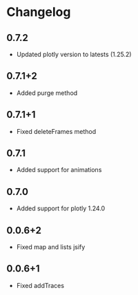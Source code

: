 # Changelog

## 0.7.2

 - Updated plotly version to latests (1.25.2)

## 0.7.1+2

 - Added purge method

## 0.7.1+1

 - Fixed deleteFrames method

## 0.7.1

 - Added support for animations

## 0.7.0

 - Added support for plotly 1.24.0

## 0.0.6+2

 - Fixed map and lists jsify

## 0.0.6+1

 - Fixed addTraces